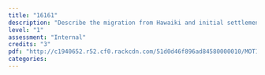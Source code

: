 ```yaml
---
title: "16161"
description: "Describe the migration from Hawaiki and initial settlement of Aotearoa in accordance with tikanga"
level: "1"
assessment: "Internal"
credits: "3"
pdf: "http://c1940652.r52.cf0.rackcdn.com/51d0d46f896ad84580000010/MOT1-16161.pdf"
categories:
---
```

